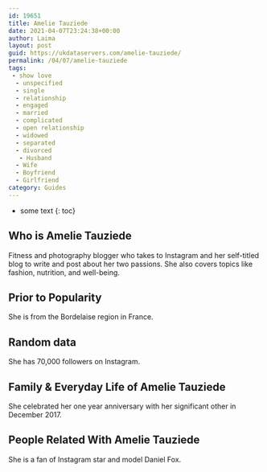```yaml
---
id: 19651
title: Amelie Tauziede
date: 2021-04-07T23:24:38+00:00
author: Laima
layout: post
guid: https://ukdataservers.com/amelie-tauziede/
permalink: /04/07/amelie-tauziede
tags:
 - show love
  - unspecified
  - single
  - relationship
  - engaged
  - married
  - complicated
  - open relationship
  - widowed
  - separated
  - divorced
   - Husband
  - Wife
  - Boyfriend
  - Girlfriend
category: Guides
---
```


* some text
{: toc}


## Who is Amelie Tauziede
                  
                  
                  
Fitness and photography blogger who takes to Instagram and her self-titled blog to write and post about her two passions. She also covers topics like fashion, nutrition, and well-being.
                  
              
            
              
            
                
                
                
## Prior to Popularity
                  
                  
                  
She is from the Bordelaise region in France.
                  
              
            
              
            
                
                
                
## Random data
                  
                  
                  
She has 70,000 followers on Instagram.
                  
              
            
              
            
                
                
                
## Family & Everyday Life of Amelie Tauziede
                  
                  
                  
She celebrated her one year anniversary with her significant other in December 2017.
                  
              
            
              
            
                
                
                
## People Related With Amelie Tauziede
                  
                  
                  
She is a fan of Instagram star and model Daniel Fox.
                  
              
            
              
            
                
              
            
              
              
            
            
              
            
          
          
          
